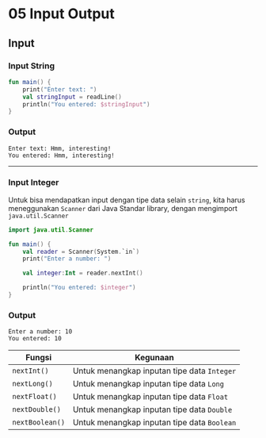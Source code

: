 # 05 Input Output
## Input
### Input String
```kotlin
fun main() {
    print("Enter text: ")
    val stringInput = readLine()
    println("You entered: $stringInput")
}
```
### Output
```command
Enter text: Hmm, interesting!
You entered: Hmm, interesting!
```
---
### Input Integer

Untuk bisa mendapatkan input dengan tipe data selain `string`, kita harus meneggunakan `Scanner` dari Java Standar library, dengan mengimport `java.util.Scanner` 

```kotlin
import java.util.Scanner

fun main() {
    val reader = Scanner(System.`in`)
    print("Enter a number: ")

    val integer:Int = reader.nextInt()

    println("You entered: $integer")
}
```
### Output
```command
Enter a number: 10
You entered: 10
```
| Fungsi          | Kegunaan                                    |
| --------------- | ------------------------------------------- |
| `nextInt()`     | Untuk menangkap inputan tipe data `Integer` |
| `nextLong()`    | Untuk menangkap inputan tipe data `Long`    |
| `nextFloat()`   | Untuk menangkap inputan tipe data `Float`   |
| `nextDouble()`  | Untuk menangkap inputan tipe data `Double`  |
| `nextBoolean()` | Untuk menangkap inputan tipe data `Boolean` |
